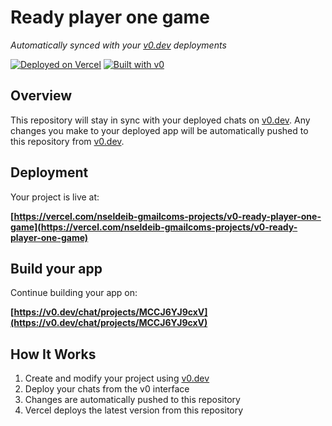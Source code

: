 # Ready player one game

*Automatically synced with your [v0.dev](https://v0.dev) deployments*

[![Deployed on Vercel](https://img.shields.io/badge/Deployed%20on-Vercel-black?style=for-the-badge&logo=vercel)](https://vercel.com/nseldeib-gmailcoms-projects/v0-ready-player-one-game)
[![Built with v0](https://img.shields.io/badge/Built%20with-v0.dev-black?style=for-the-badge)](https://v0.dev/chat/projects/MCCJ6YJ9cxV)

## Overview

This repository will stay in sync with your deployed chats on [v0.dev](https://v0.dev).
Any changes you make to your deployed app will be automatically pushed to this repository from [v0.dev](https://v0.dev).

## Deployment

Your project is live at:

**[https://vercel.com/nseldeib-gmailcoms-projects/v0-ready-player-one-game](https://vercel.com/nseldeib-gmailcoms-projects/v0-ready-player-one-game)**

## Build your app

Continue building your app on:

**[https://v0.dev/chat/projects/MCCJ6YJ9cxV](https://v0.dev/chat/projects/MCCJ6YJ9cxV)**

## How It Works

1. Create and modify your project using [v0.dev](https://v0.dev)
2. Deploy your chats from the v0 interface
3. Changes are automatically pushed to this repository
4. Vercel deploys the latest version from this repository
